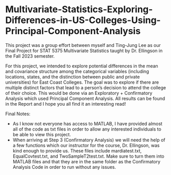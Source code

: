 # Multivariate-Statistics-Exploring-Differences-in-US-Colleges-Using-Principal-Component-Analysis

This project was a group effort between myself and Ting-Jung Lee as our Final Project 
for STAT 5375 Multivariate Statistics taught by Dr. Ellingson in the Fall 2023 semester.

For this project, we intended to explore potential differences in the mean and covariance structure 
among the categorical variables (including locations, states, and the distinction between public and 
private universities) for East Coast Colleges. The goal was to explore if there are multiple distinct 
factors that lead to a person’s decision to attend the college of their choice. This would be done via 
an Exploratory + Confirmatory Analysis which used Principal Component Analysis. All results can be found 
in the Report and I hope you all find it an interesting read!

Final Notes: 
- As I know not everyone has access to MATLAB, I have provided almost all of the code 
  as txt files in order to allow any interested individuals to be able to view this project.
- When arriving at Step 3 (Confirmatory Analysis) we will need the help of a 
  few functions which our instructor for the course, Dr. Ellingson, was kind enough to 
  provide us. These files include mardiatest.txt, EqualCovtest.txt, and TwoSampleT2test.txt.
  Make sure to turn them into MATLAB files and that they are in the same folder as the 
  Confirmatory Analysis Code in order to run without any issues.
